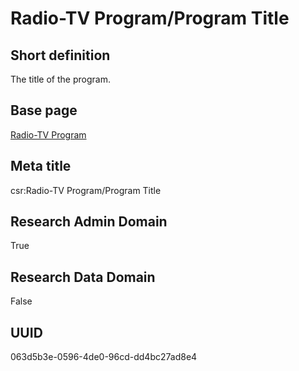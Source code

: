 # Radio-TV Program/Program Title
## Short definition
The title of the program.
## Base page
[Radio-TV Program](https://github.com/EuroCRIS/CASRAI-Dictionairies/blob/main/Objects/Radio-TV%20Program.md)
## Meta title
csr:Radio-TV Program/Program Title
## Research Admin Domain
True
## Research Data Domain
False
## UUID
063d5b3e-0596-4de0-96cd-dd4bc27ad8e4
